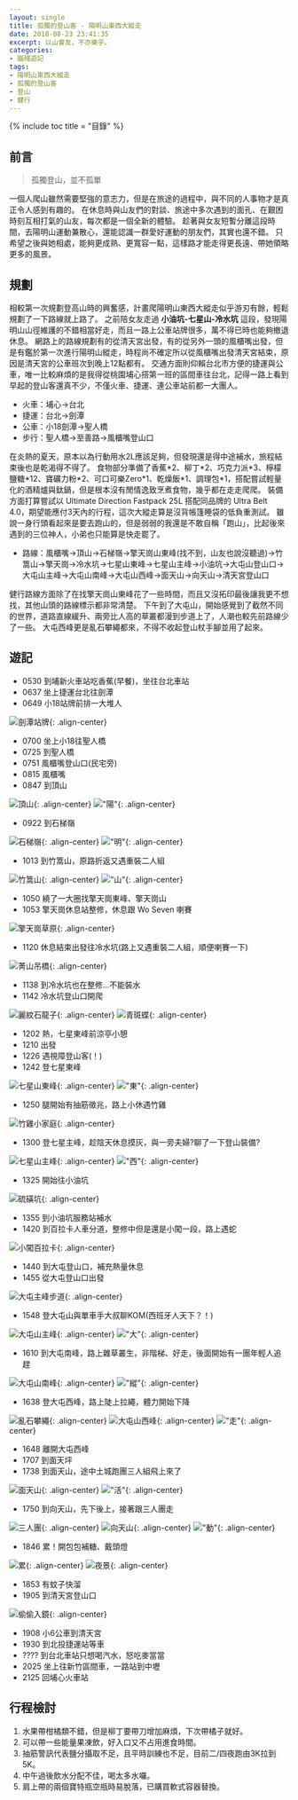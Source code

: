 ```yaml
---
layout: single
title: 孤獨的登山客 - 陽明山東西大縱走
date: 2018-08-23 23:41:35
excerpt: 以山會友，不亦樂乎。
categories:
- 腦殘遊記
tags:
- 陽明山東西大縱走
- 孤獨的登山客
- 登山
- 健行
---
```


{% include toc title = "目錄" %}

## 前言
> 孤獨登山，並不孤單

一個人爬山雖然需要堅強的意志力，但是在旅途的過程中，與不同的人事物才是真正令人感到有趣的。
在休息時與山友們的對談、旅途中多次遇到的面孔、在艱困時刻互相打氣的山友，每次都是一個全新的體驗。
趁著與女友短暫分離這段時間，去陽明山運動兼散心，還能認識一群愛好運動的朋友們，其實也還不錯。
只希望之後與她相處，能夠更成熟、更寬容一點，這樣路才能走得更長遠、帶她領略更多的風景。

## 規劃
相較第一次規劃登高山時的興奮感，計畫爬陽明山東西大縱走似乎游刃有餘，輕鬆規劃了一下路線就上路了。
之前陪女友走過 **小油坑-七星山-冷水坑** 這段，發現陽明山山徑維護的不錯相當好走，而且一路上公車站牌很多，萬不得已時也能夠撤退休息。
網路上的路線規劃有的從清天宮出發，有的從另外一頭的風櫃嘴出發，但是有鑑於第一次進行陽明山縱走，時程尚不確定所以從風櫃嘴出發清天宮結束，原因是清天宮的公車班次到晚上12點都有。
交通方面則仰賴台北市方便的捷運與公車，唯一比較麻煩的是我得從桃園埔心搭第一班的區間車往台北，記得一路上看到早起的登山客還真不少，不僅火車、捷運、連公車站前都一大團人。

- 火車：埔心→台北
- 捷運：台北→劍潭
- 公車：小18劍潭→聖人橋
- 步行：聖人橋→至善路→風櫃嘴登山口

在炎熱的夏天，原本以為行動用水2L應該足夠，但發現還是得中途補水，旅程結束後也是乾渴得不得了。
食物部分準備了香蕉\*2、柳丁\*2、巧克力派\*3、檸檬鹽糖\*12、寶礦力粉\*2、可口可樂Zero\*1、乾燥飯\*1、調理包\*1，搭配嘗試輕量化的酒精爐與鈦鍋，但是根本沒有閒情逸致烹煮食物，幾乎都在走走爬爬。
裝備方面打算嘗試以 Ultimate Direction Fastpack 25L 搭配同品牌的 Ultra Belt 4.0，期望能應付3天內的行程，這次大縱走算是沒背帳篷睡袋的低負重測試。
雖說一身行頭看起來是要去跑山的，但是弱弱的我還是不敢自稱「跑山」，比起後來遇到的三位神人，小弟也只能算是快走罷了。

- 路線：風櫃嘴→頂山→石梯嶺→擎天崗山東峰(找不到，山友也說沒聽過)→竹篙山→擎天崗→冷水坑→七星山東峰→七星山主峰→小油坑→大屯山登山口→大屯山主峰→大屯山南峰→大屯山西峰→面天山→向天山→清天宮登山口

健行路線方面除了在找擎天崗山東峰花了一些時間，而且又沒拓印最後讓我更不想找，其他山頭的路線標示都非常清楚。
下午到了大屯山，開始感覺到了截然不同的世界，道路直線緩升、兩旁比人高的草叢都漫到步道上了，人潮也較先前路線少了一些。
大屯西峰更是亂石攀繩都來，不得不收起登山杖手腳並用了起來。

## 遊記

- 0530 到埔新火車站吃香蕉(早餐)，坐往台北車站
- 0637 坐上捷運台北往劍潭
- 0649 小18站牌前排一大堆人

![劍潭站牌](/assets/images/album/2018-08-11-陽明山東西大縱走/DSC_0140.JPG){: .align-center}
- 0700 坐上小18往聖人橋
- 0725 到聖人橋
- 0751 風櫃嘴登山口(民宅旁)
- 0815 風櫃嘴
- 0847 到頂山

![頂山](/assets/images/album/2018-08-11-陽明山東西大縱走/P1010654.JPG){: .align-center}
!["陽"](/assets/images/album/2018-08-11-陽明山東西大縱走/P1010652.JPG){: .align-center}
- 0922 到石梯嶺

![石梯嶺](/assets/images/album/2018-08-11-陽明山東西大縱走/P1010662.JPG){: .align-center}
!["明"](/assets/images/album/2018-08-11-陽明山東西大縱走/P1010657.JPG){: .align-center}
- 1013 到竹篙山，原路折返又遇重裝二人組

![竹篙山](/assets/images/album/2018-08-11-陽明山東西大縱走/P1010669.JPG){: .align-center}
!["山"](/assets/images/album/2018-08-11-陽明山東西大縱走/P1010668.JPG){: .align-center}
- 1050 繞了一大圈找擎天崗東峰、擎天崗山
- 1053 擎天崗休息站整修，休息跟 Wo Seven 喇賽

![擎天崗草原](/assets/images/album/2018-08-11-陽明山東西大縱走/P1010672.JPG){: .align-center}
- 1120 休息結束出發往冷水坑(路上又遇重裝二人組，順便喇賽一下)

![菁山吊橋](/assets/images/album/2018-08-11-陽明山東西大縱走/P1010677.JPG){: .align-center}
- 1138 到冷水坑也在整修...不能裝水
- 1142 冷水坑登山口開爬

![麗紋石龍子](/assets/images/album/2018-08-11-陽明山東西大縱走/P1010680.JPG){: .align-center}
![青斑蝶](/assets/images/album/2018-08-11-陽明山東西大縱走/P1010686.JPG){: .align-center}
- 1202 熱，七星東峰前涼亭小憩
- 1210 出發
- 1226 遇視障登山客(！)
- 1242 登七星東峰

![七星山東峰](/assets/images/album/2018-08-11-陽明山東西大縱走/P1010688.JPG){: .align-center}
!["東"](/assets/images/album/2018-08-11-陽明山東西大縱走/P1010687.JPG){: .align-center}
- 1250 腿開始有抽筋徵兆，路上小休遇竹雞

![竹雞小家庭](/assets/images/album/2018-08-11-陽明山東西大縱走/P1010696.JPG){: .align-center}
- 1300 登七星主峰，趁陰天休息摸灰，與一旁夫婦?聊了一下登山裝備?

![七星山主峰](/assets/images/album/2018-08-11-陽明山東西大縱走/P1010699.JPG){: .align-center}
!["西"](/assets/images/album/2018-08-11-陽明山東西大縱走/P1010701.JPG){: .align-center}
- 1325 開始往小油坑

![硫磺坑](/assets/images/album/2018-08-11-陽明山東西大縱走/P1010704.JPG){: .align-center}
- 1355 到小油坑服務站補水
- 1420 到百拉卡人車分道，整修中但是還是小闖一段，路上遇蛇

![小闖百拉卡](/assets/images/album/2018-08-11-陽明山東西大縱走/P1010707.JPG){: .align-center}
- 1440 到大屯登山口，補充熱量休息
- 1455 從大屯登山口出發

![大屯主峰步道](/assets/images/album/2018-08-11-陽明山東西大縱走/P1010708.JPG){: .align-center}
- 1548 登大屯山與單車手大叔聊KOM(西班牙人天下？！)

![大屯山主峰](/assets/images/album/2018-08-11-陽明山東西大縱走/P1010712.JPG){: .align-center}
!["大"](/assets/images/album/2018-08-11-陽明山東西大縱走/P1010711.JPG){: .align-center}
- 1610 到大屯南峰，路上雜草叢生，非階梯、好走，後面開始有一團年輕人追趕

![大屯山南峰](/assets/images/album/2018-08-11-陽明山東西大縱走/P1010715.JPG){: .align-center}
!["縱"](/assets/images/album/2018-08-11-陽明山東西大縱走/P1010714.JPG){: .align-center}
- 1638 登大屯西峰，路上陡上拉繩，體力開始下降

![亂石攀繩](/assets/images/album/2018-08-11-陽明山東西大縱走/P1010716.JPG){: .align-center}
![大屯山西峰](/assets/images/album/2018-08-11-陽明山東西大縱走/P1010719.JPG){: .align-center}
!["走"](/assets/images/album/2018-08-11-陽明山東西大縱走/P1010718.JPG){: .align-center}
- 1648 離開大屯西峰
- 1707 到面天坪
- 1738 到面天山，途中土城跑團三人組飛上來了

![面天山](/assets/images/album/2018-08-11-陽明山東西大縱走/P1010723.JPG){: .align-center}
!["活"](/assets/images/album/2018-08-11-陽明山東西大縱走/P1010722.JPG){: .align-center}
- 1750 到向天山，先下後上，接著跟三人團走

![三人團](/assets/images/album/2018-08-11-陽明山東西大縱走/1535044190160.jpg){: .align-center}
![向天山](/assets/images/album/2018-08-11-陽明山東西大縱走/P1010726.JPG){: .align-center}
!["動"](/assets/images/album/2018-08-11-陽明山東西大縱走/P1010727.JPG){: .align-center}
- 1846 累！開包包補糖、戴頭燈

![累](/assets/images/album/2018-08-11-陽明山東西大縱走/1535044193016.jpg){: .align-center}
![夜景](/assets/images/album/2018-08-11-陽明山東西大縱走/P1010729.JPG){: .align-center}
- 1853 有蚊子快溜
- 1905 到清天宮登山口

![偷偷入鏡](/assets/images/album/2018-08-11-陽明山東西大縱走/1535044196309.jpg){: .align-center}
- 1908 小6公車到清天宮
- 1930 到北投捷運站等車
- ???? 到台北車站只想喝汽水，怒吃麥當當
- 2025 坐上往新竹區間車，一路站到中壢
- 2125 回埔心火車站

## 行程檢討
1. 水果帶柑橘類不錯，但是柳丁要帶刀增加麻煩，下次帶橘子就好。
2. 可以帶一些能量果凍飲，好入口又不占用進食時間。
3. 抽筋警訊代表鹽分攝取不足，且平時訓練也不足，目前二/四夜跑由3K拉到5K。
4. 中午過後飲水分配不佳，喝太多水囉。
5. 肩上帶的兩個寶特瓶空瓶時易脫落，已購買軟式容器替換。
